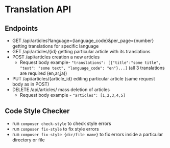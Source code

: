 # Translation API

## Endpoints

- GET /api/articles?language={language_code}&per_page={number} getting translations for specific language
- GET /api/articles/{id} getting particular article with its translations
- POST /api/articles creation a new articles
    - Request body example-
      ```"translations": [{"title":"some title", "text": "some text", "language_code": "en"}...]``` (all 3 translations
      are required (en,ar,ja))
- PUT /api/articles/{article_id} editing particular article (same request body as in POST)
- DELETE /api/articles/ mass deletion of articles
    - Request body example - ```"articles": [1,2,3,4,5]```

## Code Style Checker

- run ```composer check-style``` to check style errors
- run ```composer fix-style``` to fix style errors
- run ```composer fix-style {dir/file name}``` to fix errors inside a particular directory or file

